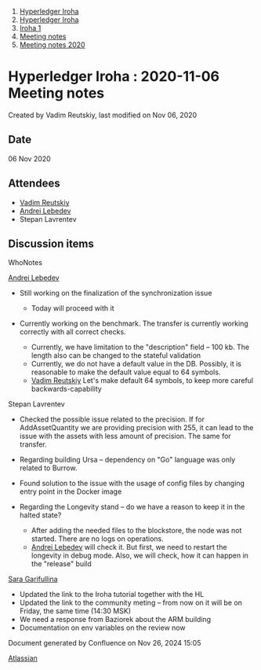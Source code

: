 1. [Hyperledger Iroha](index.html)
2. [Hyperledger Iroha](Hyperledger-Iroha_20873224.html)
3. [Iroha 1](Iroha-1_21015959.html)
4. [Meeting notes](Meeting-notes_21016018.html)
5. [Meeting notes 2020](Meeting-notes-2020_21016022.html)

# Hyperledger Iroha : 2020-11-06 Meeting notes

Created by Vadim Reutskiy, last modified on Nov 06, 2020

## Date

06 Nov 2020

## Attendees

- [Vadim Reutskiy](https://lf-hyperledger.atlassian.net/wiki/people/5b8d04b72786fb2bf79a7405?ref=confluence)
- [Andrei Lebedev](https://lf-hyperledger.atlassian.net/wiki/people/557058:c02f1b3d-42e6-4519-ba84-2d0476dccbc9?ref=confluence)
- Stepan Lavrentev

## Discussion items

WhoNotes

[Andrei Lebedev](https://lf-hyperledger.atlassian.net/wiki/people/557058:c02f1b3d-42e6-4519-ba84-2d0476dccbc9?ref=confluence)

- Still working on the finalization of the synchronization issue
  
  - Today will proceed with it
- Currently working on the benchmark. The transfer is currently working correctly with all correct checks.
  
  - Currently, we have limitation to the "description" field – 100 kb. The length also can be changed to the stateful validation
  - Currently, we do not have a default value in the DB. Possibly, it is reasonable to make the default value equal to 64 symbols.
  - [Vadim Reutskiy](https://lf-hyperledger.atlassian.net/wiki/people/5b8d04b72786fb2bf79a7405?ref=confluence) Let's make default 64 symbols, to keep more careful backwards-capability

Stepan Lavrentev

- Checked the possible issue related to the precision. If for AddAssetQuantity we are providing precision with 255, it can lead to the issue with the assets with less amount of precision. The same for transfer.
- Regarding building Ursa – dependency on "Go" language was only related to Burrow.
- Found solution to the issue with the usage of config files by changing entry point in the Docker image
- Regarding the Longevity stand – do we have a reason to keep it in the halted state?
  
  - After adding the needed files to the blockstore, the node was not started. There are no logs on operations.
  - [Andrei Lebedev](https://lf-hyperledger.atlassian.net/wiki/people/557058:c02f1b3d-42e6-4519-ba84-2d0476dccbc9?ref=confluence) will check it. But first, we need to restart the longevity in debug mode. Also, we will check, how it can happen in the "release" build

[Sara Garifullina](https://lf-hyperledger.atlassian.net/wiki/people/5b6c115b2c9bd83c03707f95?ref=confluence)

- Updated the link to the Iroha tutorial together with the HL
- Updated the link to the community meting – from now on it will be on Friday, the same time (14:30 MSK)
- We need a response from Baziorek about the ARM building
- Documentation on env variables on the review now

Document generated by Confluence on Nov 26, 2024 15:05

[Atlassian](http://www.atlassian.com/)
